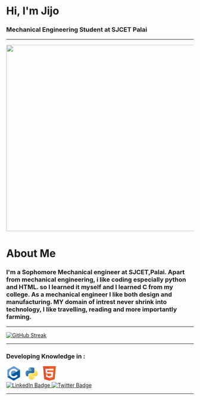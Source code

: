 
# Hi, I'm Jijo
### Mechanical Engineering Student at SJCET Palai

----



<div align="center">
  <img src="https://media.giphy.com/media/iI5RW5RFzqm95ANpIo/giphy.gif" width="600" height="500"/>
</div>


# About Me
### I'm a Sophomore Mechanical engineer at SJCET,Palai. Apart from mechanical engineering, i like coding especially python and HTML. so I learned it myself and I learned C from my college. As a mechanical engineer I like both design and manufacturing. MY domain of intrest never shrink into technology, I like travelling, reading and more importantly farming.
----


[![GitHub Streak](http://github-readme-streak-stats.herokuapp.com?user=jijojose2002&theme=dark&background=000000)](https://git.io/streak-stats)

------
### Developing Knowledge in :

<div>
  <img src="https://github.com/devicons/devicon/blob/master/icons/c/c-original.svg" title="C" alt="C" width="40" height="40"/>&nbsp;
  <img src="https://github.com/devicons/devicon/blob/master/icons/python/python-original.svg" title="Python" alt="Python" width="40" height="40"/>&nbsp;
  <img src="https://github.com/devicons/devicon/blob/master/icons/html5/html5-original.svg" title="HTML5" alt="HTML" width="40" height="40"/>&nbsp;
</div>

<div id="badges">
  <a href="https://www.linkedin.com/in/jijo-jose-4b9253226/">
    <img src="https://img.shields.io/badge/LinkedIn-blue?style=for-the-badge&logo=linkedin&logoColor=white" alt="LinkedIn Badge"/>
  </a>
  <a href="https://twitter.com/Mjijojose">
    <img src="https://img.icons8.com/material-outlined/24/000000/instagram-new--v1.png" alt="Twitter Badge"/>
  </a>
</div>






<link rel="stylesheet" href="https://cdnjs.cloudflare.com/ajax/libs/font-awesome/4.7.0/css/font-awesome.min.css">


----

<!-- Add font awesome icons -->
<a href="https://www.facebook.com/profile.php?id=100036799051142" class="fa fa-facebook"></a>
<a href="https://twitter.com/Mjijojose" class="fa fa-twitter"></a>
<a href="https://instagram.com/jijo_jose_2002" class="fa fa-instagram"></a>
<a href="https://www.linkedin.com/in/jijo-jose-4b9253226" class="fa fa-linkedin"></a>
